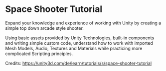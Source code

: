 # Space Shooter Tutorial

Expand your knowledge and experience of working with Unity by creating a simple top down arcade style shooter.

Using basic assets provided by Unity Technologies, built-in components and writing simple custom code, understand how to work with imported Mesh Models, Audio, Textures and Materials while practicing more complicated Scripting principles. 

Credits: https://unity3d.com/de/learn/tutorials/s/space-shooter-tutorial
